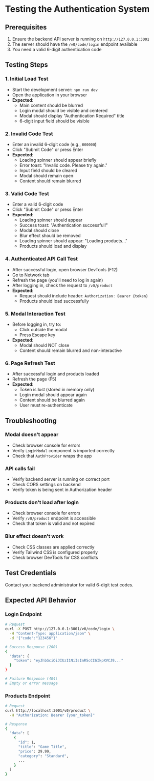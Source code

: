 # Testing the Authentication System

## Prerequisites

1. Ensure the backend API server is running on `http://127.0.0.1:3001`
2. The server should have the `/v0/code/login` endpoint available
3. You need a valid 6-digit authentication code

## Testing Steps

### 1. Initial Load Test
- Start the development server: `npm run dev`
- Open the application in your browser
- **Expected**: 
  - Main content should be blurred
  - Login modal should be visible and centered
  - Modal should display "Authentication Required" title
  - 6-digit input field should be visible

### 2. Invalid Code Test
- Enter an invalid 6-digit code (e.g., `000000`)
- Click "Submit Code" or press Enter
- **Expected**:
  - Loading spinner should appear briefly
  - Error toast: "Invalid code. Please try again."
  - Input field should be cleared
  - Modal should remain open
  - Content should remain blurred

### 3. Valid Code Test
- Enter a valid 6-digit code
- Click "Submit Code" or press Enter
- **Expected**:
  - Loading spinner should appear
  - Success toast: "Authentication successful!"
  - Modal should close
  - Blur effect should be removed
  - Loading spinner should appear: "Loading products..."
  - Products should load and display

### 4. Authenticated API Call Test
- After successful login, open browser DevTools (F12)
- Go to Network tab
- Refresh the page (you'll need to log in again)
- After logging in, check the request to `/v0/product`
- **Expected**:
  - Request should include header: `Authorization: Bearer {token}`
  - Products should load successfully

### 5. Modal Interaction Test
- Before logging in, try to:
  - Click outside the modal
  - Press Escape key
- **Expected**:
  - Modal should NOT close
  - Content should remain blurred and non-interactive

### 6. Page Refresh Test
- After successful login and products loaded
- Refresh the page (F5)
- **Expected**:
  - Token is lost (stored in memory only)
  - Login modal should appear again
  - Content should be blurred again
  - User must re-authenticate

## Troubleshooting

### Modal doesn't appear
- Check browser console for errors
- Verify `LoginModal` component is imported correctly
- Check that `AuthProvider` wraps the app

### API calls fail
- Verify backend server is running on correct port
- Check CORS settings on backend
- Verify token is being sent in Authorization header

### Products don't load after login
- Check browser console for errors
- Verify `/v0/product` endpoint is accessible
- Check that token is valid and not expired

### Blur effect doesn't work
- Check CSS classes are applied correctly
- Verify Tailwind CSS is configured properly
- Check browser DevTools for CSS conflicts

## Test Credentials

Contact your backend administrator for valid 6-digit test codes.

## Expected API Behavior

### Login Endpoint
```bash
# Request
curl -X POST http://127.0.0.1:3001/v0/code/login \
  -H "Content-Type: application/json" \
  -d '{"code":"123456"}'

# Success Response (200)
{
  "data": {
    "token": "eyJhbGciOiJIUzI1NiIsInR5cCI6IkpXVCJ9..."
  }
}

# Failure Response (404)
# Empty or error message
```

### Products Endpoint
```bash
# Request
curl http://localhost:3001/v0/product \
  -H "Authorization: Bearer {your_token}"

# Response
{
  "data": [
    {
      "id": 1,
      "title": "Game Title",
      "price": 29.99,
      "category": "Standard",
      ...
    }
  ]
}
```
